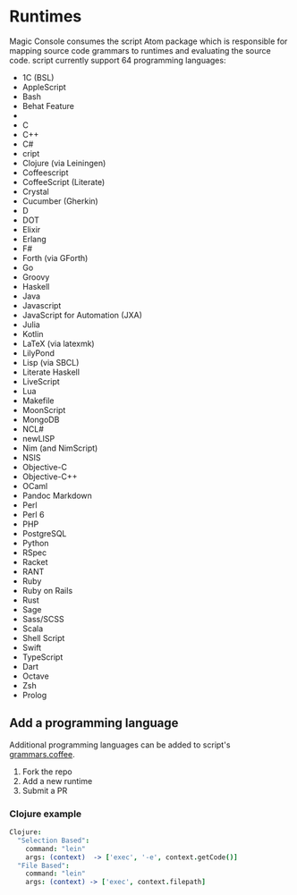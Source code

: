 # Runtimes

Magic Console consumes the script Atom package which is responsible for mapping source code grammars to runtimes and evaluating the source code. script currently support 64 programming languages:

* 1C (BSL)
* AppleScript
* Bash
* Behat Feature
*
* C
* C++
* C#
* cript
* Clojure (via Leiningen)
* Coffeescript
* CoffeeScript (Literate)
* Crystal
* Cucumber (Gherkin)
* D
* DOT
* Elixir
* Erlang
* F#
* Forth (via GForth)
* Go
* Groovy
* Haskell
* Java
* Javascript
* JavaScript for Automation (JXA)
* Julia
* Kotlin
* LaTeX (via latexmk)
* LilyPond
* Lisp (via SBCL)
* Literate Haskell
* LiveScript
* Lua
* Makefile
* MoonScript
* MongoDB
* NCL#
* newLISP
* Nim (and NimScript)
* NSIS
* Objective-C
* Objective-C++
* OCaml
* Pandoc Markdown
* Perl
* Perl 6
* PHP
* PostgreSQL
* Python
* RSpec
* Racket
* RANT
* Ruby
* Ruby on Rails
* Rust
* Sage
* Sass/SCSS
* Scala
* Shell Script
* Swift
* TypeScript
* Dart
* Octave
* Zsh
* Prolog

## Add a programming language

Additional programming languages can be added to script's [grammars.coffee](https://github.com/rgbkrk/atom-script/blob/master/lib/grammars.coffee).

1. Fork the repo
2. Add a new runtime
3. Submit a PR

### Clojure example

```coffeescript
Clojure:
  "Selection Based":
    command: "lein"
    args: (context)  -> ['exec', '-e', context.getCode()]
  "File Based":
    command: "lein"
    args: (context) -> ['exec', context.filepath]
```
